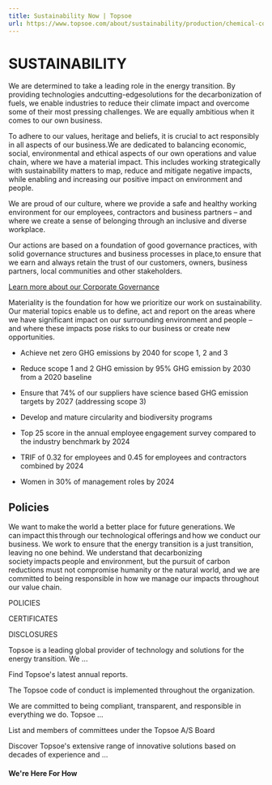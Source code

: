 ```yaml
---
title: Sustainability Now | Topsoe
url: https://www.topsoe.com/about/sustainability/production/chemical-compliance#main-content
---
```


# SUSTAINABILITY

We are determined to take a leading role in the energy transition. By providing technologies andcutting-edgesolutions for the decarbonization of fuels, we enable industries to reduce their climate impact and overcome some of their most pressing challenges. We are equally ambitious when it comes to our own business.

To adhere to our values, heritage and beliefs, it is crucial to act responsibly in all aspects of our business.We are dedicated to balancing economic, social, environmental and ethical aspects of our own operations and value chain, where we have a material impact. This includes working strategically with sustainability matters to map, reduce and mitigate negative impacts, while enabling and increasing our positive impact on environment and people.

We are proud of our culture, where we provide a safe and healthy working environment for our employees, contractors and business partners – and where we create a sense of belonging through an inclusive and diverse workplace.

Our actions are based on a foundation of good governance practices, with solid governance structures and business processes in place,to ensure that we earn and always retain the trust of our customers, owners, business partners, local communities and other stakeholders.

[Learn more about our Corporate Governance](/our-resources/corporate/corporate-governance)

Materiality is the foundation for how we prioritize our work on sustainability. Our material topics enable us to define, act and report on the areas where we have significant impact on our surrounding environment and people – and where these impacts pose risks to our business or create new opportunities.

- Achieve net zero GHG emissions by 2040 for scope 1, 2 and 3

- Reduce scope 1 and 2 GHG emission by 95% GHG emission by 2030 from a 2020 baseline

- Ensure that 74% of our suppliers have science based GHG emission targets by 2027 (addressing scope 3)

- Develop and mature circularity and biodiversity programs

- Top 25 score in the annual employee engagement survey compared to the industry benchmark by 2024

- TRIF of 0.32 for employees and 0.45 for employees and contractors combined by 2024

- Women in 30% of management roles by 2024

## Policies

We want to make the world a better place for future generations. We can impact this through our technological offerings and how we conduct our business. We work to ensure that the energy transition is a just transition, leaving no one behind. We understand that decarbonizing society impacts people and environment, but the pursuit of carbon reductions must not compromise humanity or the natural world, and we are committed to being responsible in how we manage our impacts throughout our value chain.

POLICIES

CERTIFICATES

DISCLOSURES

Topsoe is a leading global provider of technology and solutions for the energy transition. We ...

Find Topsoe's latest annual reports.

The Topsoe code of conduct is implemented throughout the organization.

We are committed to being compliant, transparent, and responsible in everything we do. Topsoe ...

List and members of committees under the Topsoe A/S Board

Discover Topsoe's extensive range of innovative solutions based on decades of experience and ...

#### We're Here For How